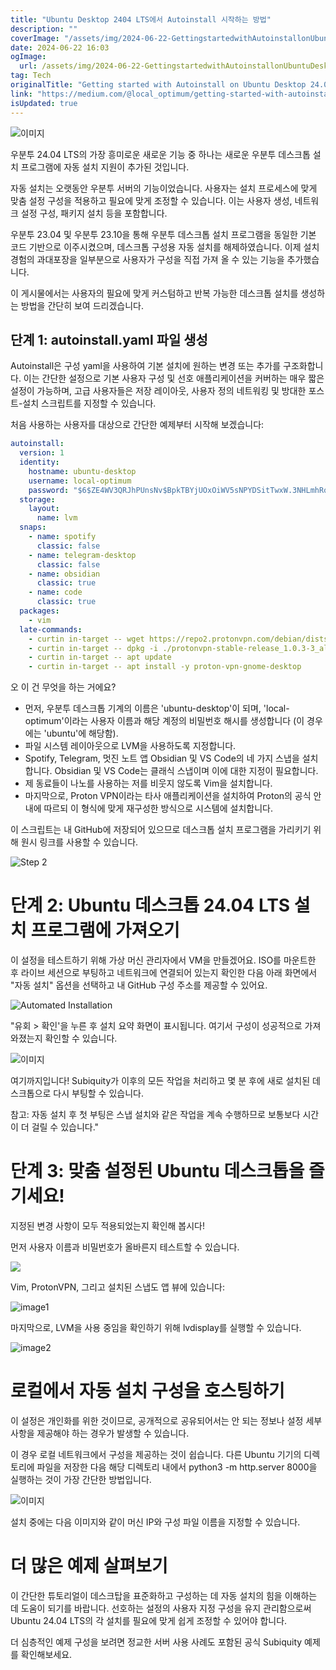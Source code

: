 ```yaml
---
title: "Ubuntu Desktop 2404 LTS에서 Autoinstall 시작하는 방법"
description: ""
coverImage: "/assets/img/2024-06-22-GettingstartedwithAutoinstallonUbuntuDesktop2404LTS_0.png"
date: 2024-06-22 16:03
ogImage:
  url: /assets/img/2024-06-22-GettingstartedwithAutoinstallonUbuntuDesktop2404LTS_0.png
tag: Tech
originalTitle: "Getting started with Autoinstall on Ubuntu Desktop 24.04 LTS"
link: "https://medium.com/@local_optimum/getting-started-with-autoinstall-on-ubuntu-desktop-24-04-lts-147a1defb2de"
isUpdated: true
---
```


![이미지](/assets/img/2024-06-22-GettingstartedwithAutoinstallonUbuntuDesktop2404LTS_0.png)

우분투 24.04 LTS의 가장 흥미로운 새로운 기능 중 하나는 새로운 우분투 데스크톱 설치 프로그램에 자동 설치 지원이 추가된 것입니다.

자동 설치는 오랫동안 우분투 서버의 기능이었습니다. 사용자는 설치 프로세스에 맞게 맞춤 설정 구성을 적용하고 필요에 맞게 조정할 수 있습니다. 이는 사용자 생성, 네트워크 설정 구성, 패키지 설치 등을 포함합니다.

우분투 23.04 및 우분투 23.10을 통해 우분투 데스크톱 설치 프로그램을 동일한 기본 코드 기반으로 이주시켰으며, 데스크톱 구성용 자동 설치를 해제하였습니다. 이제 설치 경험의 과대포장을 일부분으로 사용자가 구성을 직접 가져 올 수 있는 기능을 추가했습니다.

<div class="content-ad"></div>

이 게시물에서는 사용자의 필요에 맞게 커스텀하고 반복 가능한 데스크톱 설치를 생성하는 방법을 간단히 보여 드리겠습니다.

## 단계 1: autoinstall.yaml 파일 생성

Autoinstall은 구성 yaml을 사용하여 기본 설치에 원하는 변경 또는 추가를 구조화합니다. 이는 간단한 설정으로 기본 사용자 구성 및 선호 애플리케이션을 커버하는 매우 짧은 설정이 가능하며, 고급 사용자들은 저장 레이아웃, 사용자 정의 네트워킹 및 방대한 포스트-설치 스크립트를 지정할 수 있습니다.

처음 사용하는 사용자를 대상으로 간단한 예제부터 시작해 보겠습니다:

<div class="content-ad"></div>

```yaml
autoinstall:
  version: 1
  identity:
    hostname: ubuntu-desktop
    username: local-optimum
    password: "$6$ZE4WV3QRJhPUnsNv$BpkTBYjUOxOiWV5sNPYDSitTwxW.3NHLmhRqptzpa8a4KTxGpkvMaSDbyq4PVri9kdpD1t7ldUBgwB6uveObg."
  storage:
    layout:
      name: lvm
  snaps:
    - name: spotify
      classic: false
    - name: telegram-desktop
      classic: false
    - name: obsidian
      classic: true
    - name: code
      classic: true
  packages:
    - vim
  late-commands:
    - curtin in-target -- wget https://repo2.protonvpn.com/debian/dists/stable/main/binary-all/protonvpn-stable-release_1.0.3-3_all.deb
    - curtin in-target -- dpkg -i ./protonvpn-stable-release_1.0.3-3_all.deb
    - curtin in-target -- apt update
    - curtin in-target -- apt install -y proton-vpn-gnome-desktop
```

오 이 건 무엇을 하는 거에요?

- 먼저, 우분투 데스크톱 기계의 이름은 'ubuntu-desktop'이 되며, 'local-optimum'이라는 사용자 이름과 해당 계정의 비밀번호 해시를 생성합니다 (이 경우에는 'ubuntu'에 해당함).
- 파일 시스템 레이아웃으로 LVM을 사용하도록 지정합니다.
- Spotify, Telegram, 멋진 노트 앱 Obsidian 및 VS Code의 네 가지 스냅을 설치합니다. Obsidian 및 VS Code는 클래식 스냅이며 이에 대한 지정이 필요합니다.
- 제 동료들이 나노를 사용하는 저를 비웃지 않도록 Vim을 설치합니다.
- 마지막으로, Proton VPN이라는 타사 애플리케이션을 설치하여 Proton의 공식 안내에 따르되 이 형식에 맞게 재구성한 방식으로 시스템에 설치합니다.

이 스크립트는 내 GitHub에 저장되어 있으므로 데스크톱 설치 프로그램을 가리키기 위해 원시 링크를 사용할 수 있습니다.

<div class="content-ad"></div>

![Step 2](/assets/img/2024-06-22-GettingstartedwithAutoinstallonUbuntuDesktop2404LTS_1.png)

# 단계 2: Ubuntu 데스크톱 24.04 LTS 설치 프로그램에 가져오기

이 설정을 테스트하기 위해 가상 머신 관리자에서 VM을 만들겠어요. ISO를 마운트한 후 라이브 세션으로 부팅하고 네트워크에 연결되어 있는지 확인한 다음 아래 화면에서 "자동 설치" 옵션을 선택하고 내 GitHub 구성 주소를 제공할 수 있어요.

![Automated Installation](/assets/img/2024-06-22-GettingstartedwithAutoinstallonUbuntuDesktop2404LTS_2.png)

<div class="content-ad"></div>

"유회 > 확인'을 누른 후 설치 요약 화면이 표시됩니다. 여기서 구성이 성공적으로 가져와졌는지 확인할 수 있습니다.

![이미지](/assets/img/2024-06-22-GettingstartedwithAutoinstallonUbuntuDesktop2404LTS_3.png)

여기까지입니다! Subiquity가 이후의 모든 작업을 처리하고 몇 분 후에 새로 설치된 데스크톱으로 다시 부팅할 수 있습니다.

참고: 자동 설치 후 첫 부팅은 스냅 설치와 같은 작업을 계속 수행하므로 보통보다 시간이 더 걸릴 수 있습니다."

<div class="content-ad"></div>

# 단계 3: 맞춤 설정된 Ubuntu 데스크톱을 즐기세요!

지정된 변경 사항이 모두 적용되었는지 확인해 봅시다!

먼저 사용자 이름과 비밀번호가 올바른지 테스트할 수 있습니다.

<img src="/assets/img/2024-06-22-GettingstartedwithAutoinstallonUbuntuDesktop2404LTS_4.png" />

<div class="content-ad"></div>

Vim, ProtonVPN, 그리고 설치된 스냅도 앱 뷰에 있습니다:

![image1](/assets/img/2024-06-22-GettingstartedwithAutoinstallonUbuntuDesktop2404LTS_5.png)

마지막으로, LVM을 사용 중임을 확인하기 위해 lvdisplay를 실행할 수 있습니다.

![image2](/assets/img/2024-06-22-GettingstartedwithAutoinstallonUbuntuDesktop2404LTS_6.png)

<div class="content-ad"></div>

# 로컬에서 자동 설치 구성을 호스팅하기

이 설정은 개인화를 위한 것이므로, 공개적으로 공유되어서는 안 되는 정보나 설정 세부사항을 제공해야 하는 경우가 발생할 수 있습니다.

이 경우 로컬 네트워크에서 구성을 제공하는 것이 쉽습니다. 다른 Ubuntu 기기의 디렉토리에 파일을 저장한 다음 해당 디렉토리 내에서 python3 -m http.server 8000을 실행하는 것이 가장 간단한 방법입니다.

![이미지](/assets/img/2024-06-22-GettingstartedwithAutoinstallonUbuntuDesktop2404LTS_7.png)

<div class="content-ad"></div>

설치 중에는 다음 이미지와 같이 머신 IP와 구성 파일 이름을 지정할 수 있습니다.

# 더 많은 예제 살펴보기

이 간단한 튜토리얼이 데스크탑을 표준화하고 구성하는 데 자동 설치의 힘을 이해하는 데 도움이 되기를 바랍니다. 선호하는 설정의 사용자 지정 구성을 유지 관리함으로써 Ubuntu 24.04 LTS의 각 설치를 필요에 맞게 쉽게 조정할 수 있어야 합니다.

<div class="content-ad"></div>

더 심층적인 예제 구성을 보려면 정교한 서버 사용 사례도 포함된 공식 Subiquity 예제를 확인해보세요.
